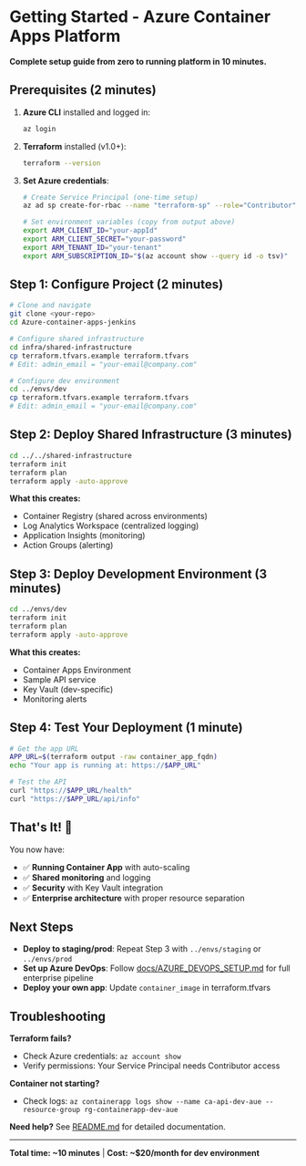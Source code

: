 # Getting Started - Azure Container Apps Platform

**Complete setup guide from zero to running platform in 10 minutes.**

## Prerequisites (2 minutes)

1. **Azure CLI** installed and logged in:
   ```bash
   az login
   ```

2. **Terraform** installed (v1.0+):
   ```bash
   terraform --version
   ```

3. **Set Azure credentials**:
   ```bash
   # Create Service Principal (one-time setup)
   az ad sp create-for-rbac --name "terraform-sp" --role="Contributor" --scopes="/subscriptions/$(az account show --query id -o tsv)"
   
   # Set environment variables (copy from output above)
   export ARM_CLIENT_ID="your-appId"
   export ARM_CLIENT_SECRET="your-password"
   export ARM_TENANT_ID="your-tenant"
   export ARM_SUBSCRIPTION_ID="$(az account show --query id -o tsv)"
   ```

## Step 1: Configure Project (2 minutes)

```bash
# Clone and navigate
git clone <your-repo>
cd Azure-container-apps-jenkins

# Configure shared infrastructure
cd infra/shared-infrastructure
cp terraform.tfvars.example terraform.tfvars
# Edit: admin_email = "your-email@company.com"

# Configure dev environment  
cd ../envs/dev
cp terraform.tfvars.example terraform.tfvars
# Edit: admin_email = "your-email@company.com"
```

## Step 2: Deploy Shared Infrastructure (3 minutes)

```bash
cd ../../shared-infrastructure
terraform init
terraform plan
terraform apply -auto-approve
```

**What this creates:**
- Container Registry (shared across environments)
- Log Analytics Workspace (centralized logging)
- Application Insights (monitoring)
- Action Groups (alerting)

## Step 3: Deploy Development Environment (3 minutes)

```bash
cd ../envs/dev
terraform init
terraform plan
terraform apply -auto-approve
```

**What this creates:**
- Container Apps Environment
- Sample API service
- Key Vault (dev-specific)
- Monitoring alerts

## Step 4: Test Your Deployment (1 minute)

```bash
# Get the app URL
APP_URL=$(terraform output -raw container_app_fqdn)
echo "Your app is running at: https://$APP_URL"

# Test the API
curl "https://$APP_URL/health"
curl "https://$APP_URL/api/info"
```

## That's It! 🎉

You now have:
- ✅ **Running Container App** with auto-scaling
- ✅ **Shared monitoring** and logging
- ✅ **Security** with Key Vault integration
- ✅ **Enterprise architecture** with proper resource separation

## Next Steps

- **Deploy to staging/prod**: Repeat Step 3 with `../envs/staging` or `../envs/prod`
- **Set up Azure DevOps**: Follow [docs/AZURE_DEVOPS_SETUP.md](docs/AZURE_DEVOPS_SETUP.md) for full enterprise pipeline
- **Deploy your own app**: Update `container_image` in terraform.tfvars

## Troubleshooting

**Terraform fails?** 
- Check Azure credentials: `az account show`
- Verify permissions: Your Service Principal needs Contributor access

**Container not starting?**
- Check logs: `az containerapp logs show --name ca-api-dev-aue --resource-group rg-containerapp-dev-aue`

**Need help?** See [README.md](README.md) for detailed documentation.

---

**Total time: ~10 minutes** | **Cost: ~$20/month for dev environment**